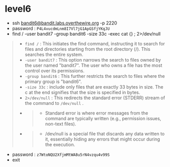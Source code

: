 # level6
- ssh bandit6@bandit.labs.overthewire.org -p 2220
- password : ```P4L4vucdmLnm8I7Vl7jG1ApGSfjYKqJU```
- find / -user bandit7 -group bandit6 -size 33c -exec cat {} \; 2>/dev/null
> - ```find /``` : This initiates the find command, instructing it to search for files and directories starting from the root directory (/). This searches the entire system.
> - ```-user bandit7``` : This option narrows the search to files owned by the user named "bandit7". The user who owns a file has the most control over its permissions.
> - ```-group bandit6``` : This further restricts the search to files where the primary group is "bandit6".
> - ```-size 33c``` : include only files that are exactly 33 bytes in size. The c at the end signifies that the size is specified in bytes.
> - ```2>/dev/null``` : This redirects the standard error (STDERR) stream of the command to ```/dev/null``` .
> - > - Standard error is where error messages from the command are typically written (e.g., permission issues, non-text files).
> - > - /dev/null is a special file that discards any data written to it, essentially hiding any errors that might occur during the execution.
- password : ```z7WtoNQU2XfjmMtWA8u5rN4vzqu4v99S```
- exit
